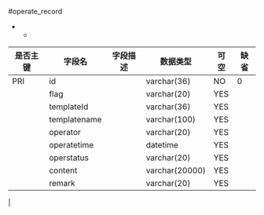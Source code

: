 #operate_record
* -
 
|是否主键	|字段名	|字段描述	|数据类型	|可空	|缺省	|
| --------|-----|-----|-----|-----|-----|
|PRI|id||varchar(36)|NO|0|
||flag||varchar(20)|YES||
||templateId||varchar(36)|YES||
||templatename||varchar(100)|YES||
||operator||varchar(20)|YES||
||operatetime||datetime|YES||
||operstatus||varchar(20)|YES||
||content||varchar(20000)|YES||
||remark||varchar(20)|YES||
|

